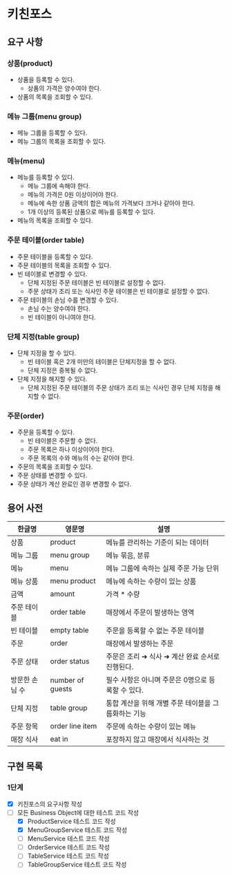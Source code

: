 # 키친포스

## 요구 사항
### 상품(product)
* 상품을 등록할 수 있다.
    * 상품의 가격은 양수여야 한다.
* 상품의 목록을 조회할 수 있다.
        
### 메뉴 그룹(menu group)
* 메뉴 그룹을 등록할 수 있다.
* 메뉴 그룹의 목록을 조회할 수 있다.

### 메뉴(menu)
* 메뉴를 등록할 수 있다.
    * 메뉴 그룹에 속해야 한다. 
    * 메뉴의 가격은 0원 이상이어야 한다.
    * 메뉴에 속한 상품 금액의 합은 메뉴의 가격보다 크거나 같아야 한다.
    * 1개 이상의 등록된 상품으로 메뉴를 등록할 수 있다.
* 메뉴의 목록을 조회할 수 있다.

### 주문 테이블(order table)
* 주문 테이블을 등록할 수 있다.
* 주문 테이블의 목록을 조회할 수 있다.
* 빈 테이블로 변경할 수 있다.
    * 단체 지정된 주문 테이블은 빈 테이블로 설정할 수 없다.
    * 주문 상태가 조리 또는 식사인 주문 테이블은 빈 테이블로 설정할 수 없다.
* 주문 테이블의 손님 수를 변경할 수 있다.
    * 손님 수는 양수여야 한다.
    * 빈 테이블이 아니여야 한다. 
    
### 단체 지정(table group)
* 단체 지정을 할 수 있다.
    * 빈 테이블 혹은 2개 미만의 테이블은 단체지정을 할 수 없다.
    * 단체 지정은 중복될 수 없다.
* 단체 지정을 해지할 수 있다.
    * 단체 지정된 주문 테이블의 주문 상태가 조리 또는 식사인 경우 단체 지정을 해지할 수 없다.

### 주문(order)
* 주문을 등록할 수 있다.
    * 빈 테이블은 주문할 수 없다.
    * 주문 목록은 하나 이상이어야 한다.
    * 주문 목록의 수와 메뉴의 수는 같아야 한다. 
* 주문의 목록을 조회할 수 있다.
* 주문 상태를 변경할 수 있다.
* 주문 상태가 계산 완료인 경우 변경할 수 없다.

## 용어 사전

| 한글명 | 영문명 | 설명 |
| --- | --- | --- |
| 상품 | product | 메뉴를 관리하는 기준이 되는 데이터 |
| 메뉴 그룹 | menu group | 메뉴 묶음, 분류 |
| 메뉴 | menu | 메뉴 그룹에 속하는 실제 주문 가능 단위 |
| 메뉴 상품 | menu product | 메뉴에 속하는 수량이 있는 상품 |
| 금액 | amount | 가격 * 수량 |
| 주문 테이블 | order table | 매장에서 주문이 발생하는 영역 |
| 빈 테이블 | empty table | 주문을 등록할 수 없는 주문 테이블 |
| 주문 | order | 매장에서 발생하는 주문 |
| 주문 상태 | order status | 주문은 조리 ➜ 식사 ➜ 계산 완료 순서로 진행된다. |
| 방문한 손님 수 | number of guests | 필수 사항은 아니며 주문은 0명으로 등록할 수 있다. |
| 단체 지정 | table group | 통합 계산을 위해 개별 주문 테이블을 그룹화하는 기능 |
| 주문 항목 | order line item | 주문에 속하는 수량이 있는 메뉴 |
| 매장 식사 | eat in | 포장하지 않고 매장에서 식사하는 것 |

## 구현 목록
### 1단계
- [x] 키친포스의 요구사항 작성
- [ ] 모든 Business Object에 대한 테스트 코드 작성
    - [x] ProductService 테스트 코드 작성
    - [x] MenuGroupService 테스트 코드 작성
    - [ ] MenuService 테스트 코드 작성
    - [ ] OrderService 테스트 코드 작성
    - [ ] TableService 테스트 코드 작성
    - [ ] TableGroupService 테스트 코드 작성
